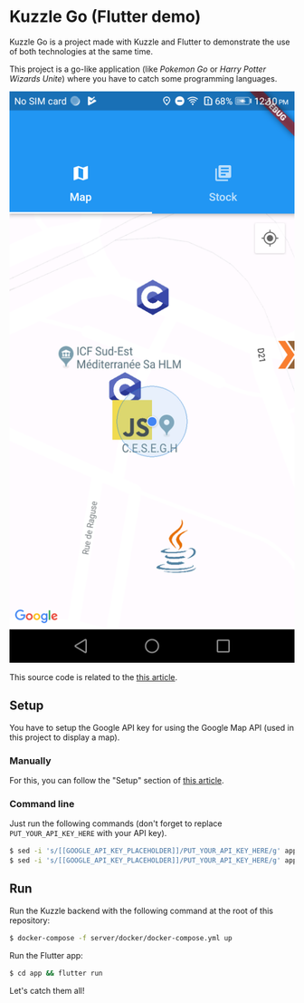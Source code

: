 # Kuzzle Go (Flutter demo)

Kuzzle Go is a project made with Kuzzle and Flutter to demonstrate the use of both technologies at the same time.

This project is a go-like application (like *Pokemon Go* or *Harry Potter Wizards Unite*) where you have to catch some programming languages.

![Demo](screens/demo.png)

This source code is related to the [this article]().

## Setup

You have to setup the Google API key for using the Google Map API (used in this project to display a map).

### Manually

For this, you can follow the "Setup" section of [this article](https://medium.com/flutter/google-maps-and-flutter-cfb330f9a245).

### Command line

Just run the following commands (don't forget to replace `PUT_YOUR_API_KEY_HERE` with your API key).

```bash
$ sed -i 's/[[GOOGLE_API_KEY_PLACEHOLDER]]/PUT_YOUR_API_KEY_HERE/g' app/android/app/src/main/AndroidManifest.xml
$ sed -i 's/[[GOOGLE_API_KEY_PLACEHOLDER]]/PUT_YOUR_API_KEY_HERE/g' app/ios/Runner/AppDelegate.m
```

## Run

Run the Kuzzle backend with the following command at the root of this repository:

```bash
$ docker-compose -f server/docker/docker-compose.yml up
```

Run the Flutter app:

```bash
$ cd app && flutter run
```

Let's catch them all!